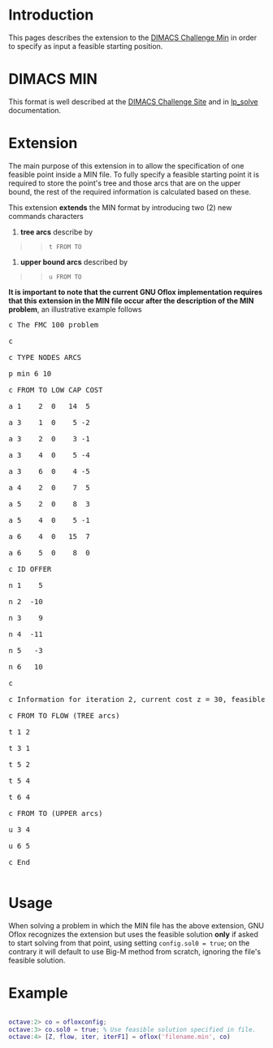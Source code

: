 # Introduction #
This pages describes the extension to the [DIMACS Challenge Min](ftp://dimacs.rutgers.edu/pub/netflow/general-info/specs.tex) in order to
specify as input a feasible starting position.

# DIMACS MIN #
This format is well described at the [DIMACS Challenge Site](ftp://dimacs.rutgers.edu/pub/netflow/general-info/specs.tex) and in [lp\_solve](http://lpsolve.sourceforge.net/5.5/DIMACS.htm) documentation.

# Extension #

The main purpose of this extension in to allow the specification of one feasible point inside a MIN file. To fully specify a feasible starting point it is required to store the point's tree and those arcs that are on the upper bound, the rest of the required information is calculated based on these.

This extension **extends** the MIN format by introducing two (2) new commands characters
  1. **tree arcs** describe by
> > `t FROM TO`
  1. **upper bound arcs** described by
> > `u FROM TO`

**It is important to note that the current GNU Oflox implementation requires that this
extension in the MIN file occur after the description of the MIN problem**, an illustrative example follows
<pre>
c The FMC 100 problem<br>
c<br>
c TYPE NODES ARCS<br>
p min 6 10<br>
c FROM TO LOW CAP COST<br>
a 1    2  0   14  5<br>
a 3    1  0    5 -2<br>
a 3    2  0    3 -1<br>
a 3    4  0    5 -4<br>
a 3    6  0    4 -5<br>
a 4    2  0    7  5<br>
a 5    2  0    8  3<br>
a 5    4  0    5 -1<br>
a 6    4  0   15  7<br>
a 6    5  0    8  0<br>
c ID OFFER<br>
n 1    5<br>
n 2  -10<br>
n 3    9<br>
n 4  -11<br>
n 5   -3<br>
n 6   10<br>
c<br>
c Information for iteration 2, current cost z = 30, feasible but not optimal.<br>
c FROM TO FLOW (TREE arcs)<br>
t 1 2<br>
t 3 1<br>
t 5 2<br>
t 5 4<br>
t 6 4<br>
c FROM TO (UPPER arcs)<br>
u 3 4<br>
u 6 5<br>
c End<br>
</pre>

# Usage #
When solving a problem in which the MIN file has the above extension, GNU Oflox recognizes the extension but uses the feasible solution **only** if asked to start solving from that point, using setting `config.sol0 = true`; on the contrary it will default to use Big-M method from scratch, ignoring the file's feasible solution.

# Example #
```matlab

octave:2> co = ofloxconfig;
octave:3> co.sol0 = true; % Use feasible solution specified in file.
octave:4> [Z, flow, iter, iterF1] = oflox('filename.min', co)
```